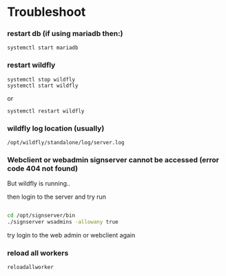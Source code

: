 # Troubleshoot

### restart db (if using mariadb then:)

```
systemctl start mariadb
```

### restart wildfly

```
systemctl stop wildfly
systemctl start wildfly
```
or 

```
systemctl restart wildfly
```

### wildfly log location (usually)

```
/opt/wildfly/standalone/log/server.log
```


### Webclient or webadmin signserver cannot be accessed (error code 404 not found)

But wildfly is running..

then login to the server and try run

```bash

cd /opt/signserver/bin
./signserver wsadmins -allowany true
```

try login to the web admin or webclient again

### reload all workers

```reloadallworker```